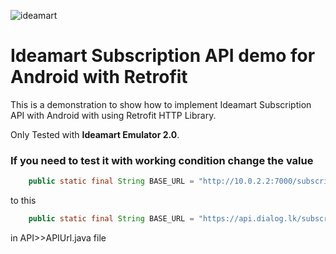 ![ideamart](http://i67.tinypic.com/f9evr.png)

# Ideamart Subscription API demo for Android with Retrofit

This is a demonstration to show how to implement Ideamart Subscription API with Android with using Retrofit HTTP Library.

Only Tested with __Ideamart Emulator 2.0__.

### If you need to test it with working condition change the value 

````java
    public static final String BASE_URL = "http://10.0.2.2:7000/subscription/";
````
to this
````java
    public static final String BASE_URL = "https://api.dialog.lk/subscription/";
````
in API>>APIUrl.java file

